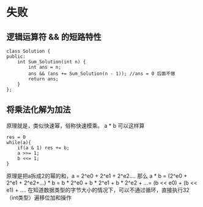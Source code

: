 # 失败

## 逻辑运算符 && 的短路特性
```
class Solution {
public:
    int Sum_Solution(int n) {
        int ans = n;
        ans && (ans += Sum_Solution(n - 1)); //ans = 0 后面不做
        return ans;
    }
};
```

## 将乘法化解为加法

原理就是，类似快速幂，俗称快速模乘。
a * b 可以这样算
```
res = 0
while(a){
    if(a & 1) res += b;
    a >>= 1;
    b <<= 1; 
}
```
原理是把a拆成2的幂的和，a = 2^e0 + 2^e1 + 2^e2....
那么 a * b = (2^e0 + 2^e1 + 2^e2+...) * b = b * 2^e0 + b * 2^e1 + b * 2^e2 + ...= (b << e0) + (b << e1) + ....
在知道数据类型的字节大小的情况下，可以不通过循环，直接执行32（int类型）遍移位加和操作